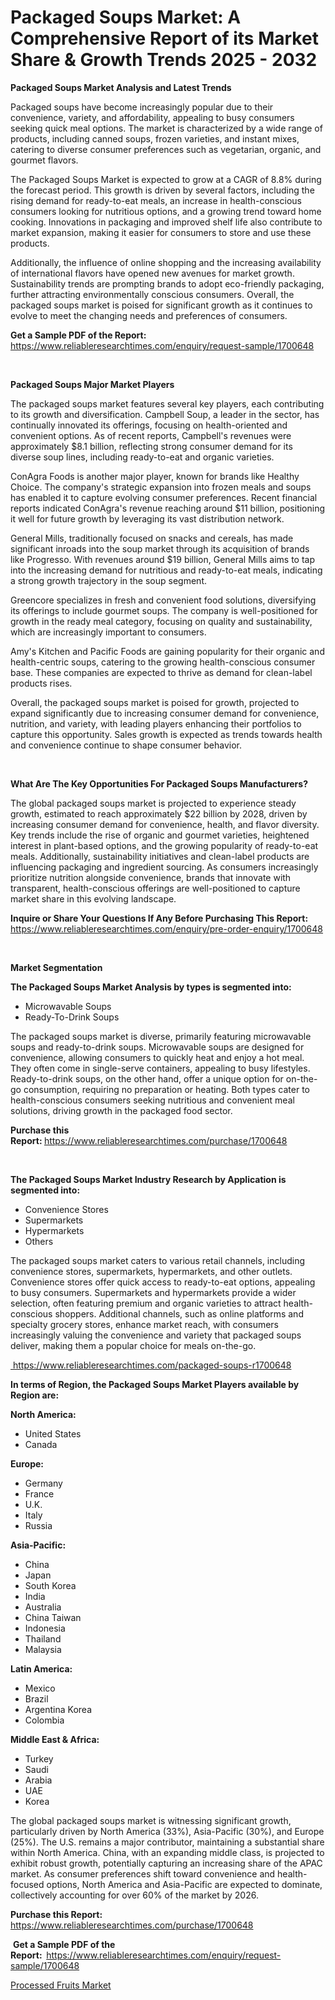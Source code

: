 <p><h1>Packaged Soups Market: A Comprehensive Report of its Market Share & Growth Trends 2025 - 2032</h1></p><p><strong>Packaged Soups Market Analysis and Latest Trends</strong></p>
<p><p>Packaged soups have become increasingly popular due to their convenience, variety, and affordability, appealing to busy consumers seeking quick meal options. The market is characterized by a wide range of products, including canned soups, frozen varieties, and instant mixes, catering to diverse consumer preferences such as vegetarian, organic, and gourmet flavors. </p><p>The Packaged Soups Market is expected to grow at a CAGR of 8.8% during the forecast period. This growth is driven by several factors, including the rising demand for ready-to-eat meals, an increase in health-conscious consumers looking for nutritious options, and a growing trend toward home cooking. Innovations in packaging and improved shelf life also contribute to market expansion, making it easier for consumers to store and use these products.</p><p>Additionally, the influence of online shopping and the increasing availability of international flavors have opened new avenues for market growth. Sustainability trends are prompting brands to adopt eco-friendly packaging, further attracting environmentally conscious consumers. Overall, the packaged soups market is poised for significant growth as it continues to evolve to meet the changing needs and preferences of consumers.</p></p>
<p><strong>Get a Sample PDF of the Report:&nbsp;</strong> <a href="https://www.reliableresearchtimes.com/enquiry/request-sample/1700648?utm_campaign=2139&utm_medium=2&utm_source=Github&utm_content=ia&utm_term=15022025&utm_id=packaged-soups">https://www.reliableresearchtimes.com/enquiry/request-sample/1700648</a></p>
<p>&nbsp;</p>
<p><strong>Packaged Soups Major Market Players</strong></p>
<p><p>The packaged soups market features several key players, each contributing to its growth and diversification. Campbell Soup, a leader in the sector, has continually innovated its offerings, focusing on health-oriented and convenient options. As of recent reports, Campbell's revenues were approximately $8.1 billion, reflecting strong consumer demand for its diverse soup lines, including ready-to-eat and organic varieties.</p><p>ConAgra Foods is another major player, known for brands like Healthy Choice. The company's strategic expansion into frozen meals and soups has enabled it to capture evolving consumer preferences. Recent financial reports indicated ConAgra's revenue reaching around $11 billion, positioning it well for future growth by leveraging its vast distribution network.</p><p>General Mills, traditionally focused on snacks and cereals, has made significant inroads into the soup market through its acquisition of brands like Progresso. With revenues around $19 billion, General Mills aims to tap into the increasing demand for nutritious and ready-to-eat meals, indicating a strong growth trajectory in the soup segment.</p><p>Greencore specializes in fresh and convenient food solutions, diversifying its offerings to include gourmet soups. The company is well-positioned for growth in the ready meal category, focusing on quality and sustainability, which are increasingly important to consumers.</p><p>Amy's Kitchen and Pacific Foods are gaining popularity for their organic and health-centric soups, catering to the growing health-conscious consumer base. These companies are expected to thrive as demand for clean-label products rises.</p><p>Overall, the packaged soups market is poised for growth, projected to expand significantly due to increasing consumer demand for convenience, nutrition, and variety, with leading players enhancing their portfolios to capture this opportunity. Sales growth is expected as trends towards health and convenience continue to shape consumer behavior.</p></p>
<p>&nbsp;</p>
<p><strong>What Are The Key Opportunities For Packaged Soups Manufacturers?</strong></p>
<p><p>The global packaged soups market is projected to experience steady growth, estimated to reach approximately $22 billion by 2028, driven by increasing consumer demand for convenience, health, and flavor diversity. Key trends include the rise of organic and gourmet varieties, heightened interest in plant-based options, and the growing popularity of ready-to-eat meals. Additionally, sustainability initiatives and clean-label products are influencing packaging and ingredient sourcing. As consumers increasingly prioritize nutrition alongside convenience, brands that innovate with transparent, health-conscious offerings are well-positioned to capture market share in this evolving landscape.</p></p>
<p><strong>Inquire or Share Your Questions If Any Before Purchasing This Report:</strong> <a href="https://www.reliableresearchtimes.com/enquiry/pre-order-enquiry/1700648?utm_campaign=2139&utm_medium=2&utm_source=Github&utm_content=ia&utm_term=15022025&utm_id=packaged-soups">https://www.reliableresearchtimes.com/enquiry/pre-order-enquiry/1700648</a></p>
<p>&nbsp;</p>
<p><strong>Market Segmentation</strong></p>
<p><strong>The Packaged Soups Market Analysis by types is segmented into:</strong></p>
<p><ul><li>Microwavable Soups</li><li>Ready-To-Drink Soups</li></ul></p>
<p><p>The packaged soups market is diverse, primarily featuring microwavable soups and ready-to-drink soups. Microwavable soups are designed for convenience, allowing consumers to quickly heat and enjoy a hot meal. They often come in single-serve containers, appealing to busy lifestyles. Ready-to-drink soups, on the other hand, offer a unique option for on-the-go consumption, requiring no preparation or heating. Both types cater to health-conscious consumers seeking nutritious and convenient meal solutions, driving growth in the packaged food sector.</p></p>
<p><strong>Purchase this Report:&nbsp;</strong><a href="https://www.reliableresearchtimes.com/purchase/1700648?utm_campaign=2139&utm_medium=2&utm_source=Github&utm_content=ia&utm_term=15022025&utm_id=packaged-soups">https://www.reliableresearchtimes.com/purchase/1700648</a></p>
<p>&nbsp;</p>
<p><strong>The Packaged Soups Market Industry Research by Application is segmented into:</strong></p>
<p><ul><li>Convenience Stores</li><li>Supermarkets</li><li>Hypermarkets</li><li>Others</li></ul></p>
<p><p>The packaged soups market caters to various retail channels, including convenience stores, supermarkets, hypermarkets, and other outlets. Convenience stores offer quick access to ready-to-eat options, appealing to busy consumers. Supermarkets and hypermarkets provide a wider selection, often featuring premium and organic varieties to attract health-conscious shoppers. Additional channels, such as online platforms and specialty grocery stores, enhance market reach, with consumers increasingly valuing the convenience and variety that packaged soups deliver, making them a popular choice for meals on-the-go.</p></p>
<p><a href="https://www.reliableresearchtimes.com/packaged-soups-r1700648?utm_campaign=2139&utm_medium=2&utm_source=Github&utm_content=ia&utm_term=15022025&utm_id=packaged-soups">&nbsp;https://www.reliableresearchtimes.com/packaged-soups-r1700648</a></p>
<p><strong>In terms of Region, the Packaged Soups Market Players available by Region are:</strong></p>
<p>
    <p> <strong> North America: </strong>
        <ul>
            <li>United States</li>
            <li>Canada</li>
        </ul>
        </p> 
    <p> <strong> Europe: </strong>
        <ul>
            <li>Germany</li>
            <li>France</li>
            <li>U.K.</li>
            <li>Italy</li>
            <li>Russia</li>
        </ul>
        </p> 
    <p> <strong> Asia-Pacific: </strong>
        <ul>
            <li>China</li>
            <li>Japan</li>
            <li>South Korea</li>
            <li>India</li>
            <li>Australia</li>
            <li>China Taiwan</li>
            <li>Indonesia</li>
            <li>Thailand</li>
            <li>Malaysia</li>
        </ul>
        </p> 
    <p> <strong> Latin America: </strong>
        <ul>
            <li>Mexico</li>
            <li>Brazil</li>
            <li>Argentina Korea</li>
            <li>Colombia</li>
        </ul>
        </p> 
    <p> <strong> Middle East & Africa: </strong>
        <ul>
            <li>Turkey</li>
            <li>Saudi</li>
            <li>Arabia</li>
            <li>UAE</li>
            <li>Korea</li>
        </ul>
    </p>
    </p>
<p><p>The global packaged soups market is witnessing significant growth, particularly driven by North America (33%), Asia-Pacific (30%), and Europe (25%). The U.S. remains a major contributor, maintaining a substantial share within North America. China, with an expanding middle class, is projected to exhibit robust growth, potentially capturing an increasing share of the APAC market. As consumer preferences shift toward convenience and health-focused options, North America and Asia-Pacific are expected to dominate, collectively accounting for over 60% of the market by 2026.</p></p>
<p><strong>Purchase this Report: </strong><a href="https://www.reliableresearchtimes.com/purchase/1700648?utm_campaign=2139&utm_medium=2&utm_source=Github&utm_content=ia&utm_term=15022025&utm_id=packaged-soups">https://www.reliableresearchtimes.com/purchase/1700648</a></p>
<p>&nbsp;<strong>Get a Sample PDF of the Report:&nbsp;&nbsp;</strong><a href="https://www.reliableresearchtimes.com/enquiry/request-sample/1700648?utm_campaign=2139&utm_medium=2&utm_source=Github&utm_content=ia&utm_term=15022025&utm_id=packaged-soups">https://www.reliableresearchtimes.com/enquiry/request-sample/1700648</a></p>
<p><strong></strong></p>
<p><p><a href="https://github.com/petbigbeepjn/Market-Research-Report-List-1/blob/main/processed-fruits-market.md?utm_campaign=2139&utm_medium=2&utm_source=Github&utm_content=ia&utm_term=15022025&utm_id=packaged-soups">Processed Fruits Market</a></p></p>